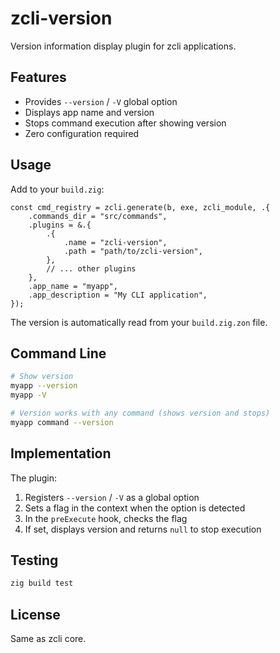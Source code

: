 # zcli-version

Version information display plugin for zcli applications.

## Features

- Provides `--version` / `-V` global option
- Displays app name and version
- Stops command execution after showing version
- Zero configuration required

## Usage

Add to your `build.zig`:

```zig
const cmd_registry = zcli.generate(b, exe, zcli_module, .{
    .commands_dir = "src/commands",
    .plugins = &.{
        .{
            .name = "zcli-version",
            .path = "path/to/zcli-version",
        },
        // ... other plugins
    },
    .app_name = "myapp",
    .app_description = "My CLI application",
});
```

The version is automatically read from your `build.zig.zon` file.

## Command Line

```bash
# Show version
myapp --version
myapp -V

# Version works with any command (shows version and stops)
myapp command --version
```

## Implementation

The plugin:
1. Registers `--version` / `-V` as a global option
2. Sets a flag in the context when the option is detected
3. In the `preExecute` hook, checks the flag
4. If set, displays version and returns `null` to stop execution

## Testing

```bash
zig build test
```

## License

Same as zcli core.
